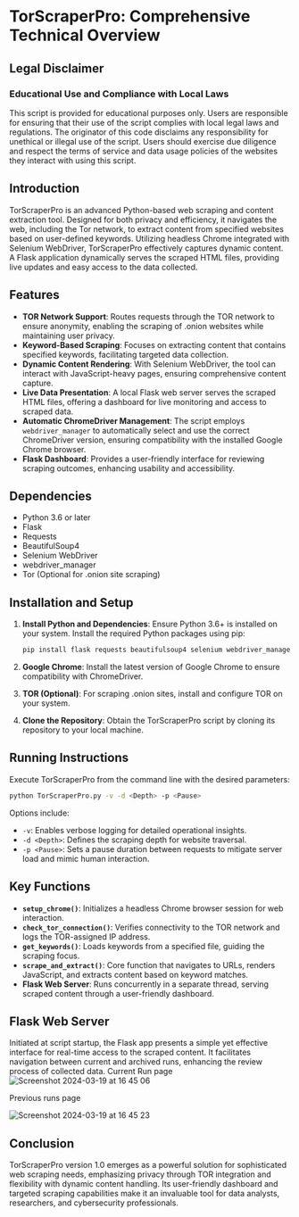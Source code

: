 # TorScraperPro: Comprehensive Technical Overview
## Legal Disclaimer

### Educational Use and Compliance with Local Laws
This script is provided for educational purposes only. Users are responsible for ensuring that their use of the script complies with local legal laws and regulations. The originator of this code disclaims any responsibility for unethical or illegal use of the script. Users should exercise due diligence and respect the terms of service and data usage policies of the websites they interact with using this script.

## Introduction

TorScraperPro is an advanced Python-based web scraping and content extraction tool. Designed for both privacy and efficiency, it navigates the web, including the Tor network, to extract content from specified websites based on user-defined keywords. Utilizing headless Chrome integrated with Selenium WebDriver, TorScraperPro effectively captures dynamic content. A Flask application dynamically serves the scraped HTML files, providing live updates and easy access to the data collected.

## Features

- **TOR Network Support**: Routes requests through the TOR network to ensure anonymity, enabling the scraping of .onion websites while maintaining user privacy.
- **Keyword-Based Scraping**: Focuses on extracting content that contains specified keywords, facilitating targeted data collection.
- **Dynamic Content Rendering**: With Selenium WebDriver, the tool can interact with JavaScript-heavy pages, ensuring comprehensive content capture.
- **Live Data Presentation**: A local Flask web server serves the scraped HTML files, offering a dashboard for live monitoring and access to scraped data.
- **Automatic ChromeDriver Management**: The script employs `webdriver_manager` to automatically select and use the correct ChromeDriver version, ensuring compatibility with the installed Google Chrome browser.
- **Flask Dashboard**: Provides a user-friendly interface for reviewing scraping outcomes, enhancing usability and accessibility.

## Dependencies

- Python 3.6 or later
- Flask
- Requests
- BeautifulSoup4
- Selenium WebDriver
- webdriver_manager
- Tor (Optional for .onion site scraping)

## Installation and Setup

1. **Install Python and Dependencies**:
    Ensure Python 3.6+ is installed on your system. Install the required Python packages using pip:

    ```bash
    pip install flask requests beautifulsoup4 selenium webdriver_manager
    ```

2. **Google Chrome**:
    Install the latest version of Google Chrome to ensure compatibility with ChromeDriver.

3. **TOR (Optional)**:
    For scraping .onion sites, install and configure TOR on your system.

4. **Clone the Repository**:
    Obtain the TorScraperPro script by cloning its repository to your local machine.

## Running Instructions

Execute TorScraperPro from the command line with the desired parameters:

```bash
python TorScraperPro.py -v -d <Depth> -p <Pause>
```

Options include:
- `-v`: Enables verbose logging for detailed operational insights.
- `-d <Depth>`: Defines the scraping depth for website traversal.
- `-p <Pause>`: Sets a pause duration between requests to mitigate server load and mimic human interaction.

## Key Functions

- **`setup_chrome()`**: Initializes a headless Chrome browser session for web interaction.
- **`check_tor_connection()`**: Verifies connectivity to the TOR network and logs the TOR-assigned IP address.
- **`get_keywords()`**: Loads keywords from a specified file, guiding the scraping focus.
- **`scrape_and_extract()`**: Core function that navigates to URLs, renders JavaScript, and extracts content based on keyword matches.
- **Flask Web Server**: Runs concurrently in a separate thread, serving scraped content through a user-friendly dashboard.

## Flask Web Server

Initiated at script startup, the Flask app presents a simple yet effective interface for real-time access to the scraped content. It facilitates navigation between current and archived runs, enhancing the review process of collected data.
Current Run page
![Screenshot 2024-03-19 at 16 45 06](https://github.com/0999ad/DarkWebScraper/assets/34707278/947027f7-580f-4eb8-9270-0f5dbfabd5c4)

Previous runs page

![Screenshot 2024-03-19 at 16 45 23](https://github.com/0999ad/DarkWebScraper/assets/34707278/7209d4a6-4e23-4662-ad15-14f705d61469)

## Conclusion

TorScraperPro version 1.0 emerges as a powerful solution for sophisticated web scraping needs, emphasizing privacy through TOR integration and flexibility with dynamic content handling. Its user-friendly dashboard and targeted scraping capabilities make it an invaluable tool for data analysts, researchers, and cybersecurity professionals.
